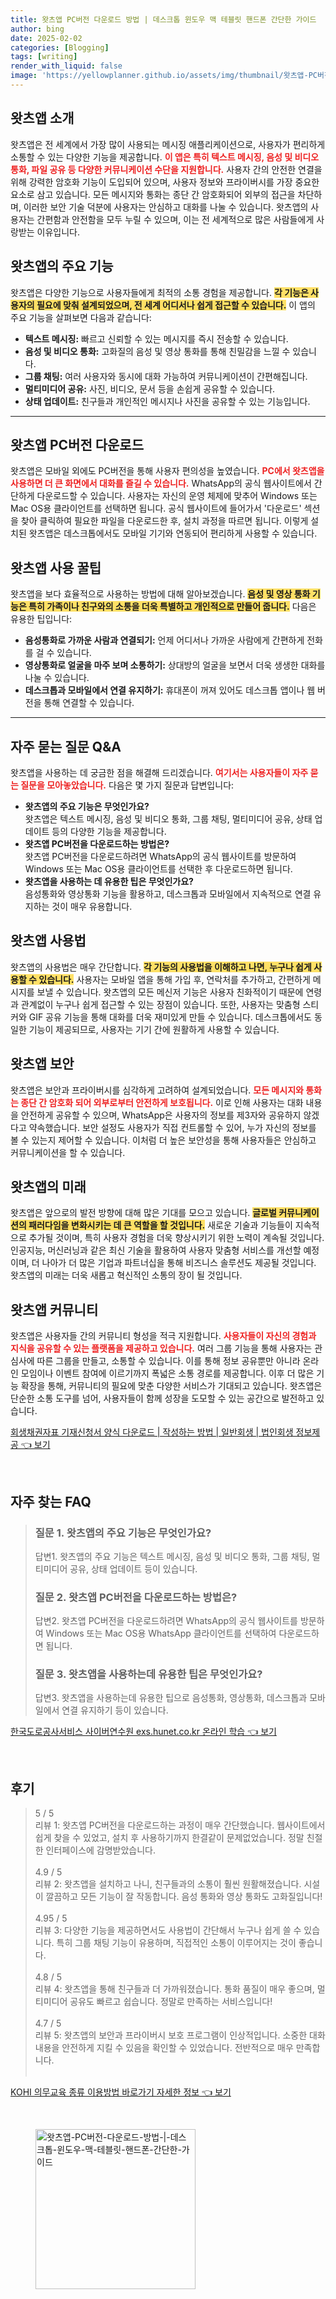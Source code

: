 ```yaml
---
title: 왓츠앱 PC버전 다운로드 방법 | 데스크톱 윈도우 맥 테블릿 핸드폰 간단한 가이드
author: bing
date: 2025-02-02
categories: [Blogging]
tags: [writing]
render_with_liquid: false
image: 'https://yellowplanner.github.io/assets/img/thumbnail/왓츠앱-PC버전-다운로드-방법-|-데스크톱-윈도우-맥-테블릿-핸드폰-간단한-가이드.webp'
---
```



<h2 id='왓츠앱_소개'>왓츠앱 소개</h2>

<p>왓츠앱은 전 세계에서 가장 많이 사용되는 메시징 애플리케이션으로, 사용자가 편리하게 소통할 수 있는 다양한 기능을 제공합니다. <b><span style="color: #ee2323;">이 앱은 특히 텍스트 메시징, 음성 및 비디오 통화, 파일 공유 등 다양한 커뮤니케이션 수단을 지원합니다.</span></b> 사용자 간의 안전한 연결을 위해 강력한 암호화 기능이 도입되어 있으며, 사용자 정보와 프라이버시를 가장 중요한 요소로 삼고 있습니다. 모든 메시지와 통화는 종단 간 암호화되어 외부의 접근을 차단하며, 이러한 보안 기술 덕분에 사용자는 안심하고 대화를 나눌 수 있습니다. 왓츠앱의 사용자는 간편함과 안전함을 모두 누릴 수 있으며, 이는 전 세계적으로 많은 사람들에게 사랑받는 이유입니다.</p>

<h2 id='왓츠앱_기능'>왓츠앱의 주요 기능</h2>

<p>왓츠앱은 다양한 기능으로 사용자들에게 최적의 소통 경험을 제공합니다. <b><span style="background-color: #ffe066;">각 기능은 사용자의 필요에 맞춰 설계되었으며, 전 세계 어디서나 쉽게 접근할 수 있습니다.</span></b> 이 앱의 주요 기능을 살펴보면 다음과 같습니다:</p>

<ul>
    <li><b>텍스트 메시징:</b> 빠르고 신뢰할 수 있는 메시지를 즉시 전송할 수 있습니다.</li>
    <li><b>음성 및 비디오 통화:</b> 고화질의 음성 및 영상 통화를 통해 친밀감을 느낄 수 있습니다.</li>
    <li><b>그룹 채팅:</b> 여러 사용자와 동시에 대화 가능하여 커뮤니케이션이 간편해집니다.</li>
    <li><b>멀티미디어 공유:</b> 사진, 비디오, 문서 등을 손쉽게 공유할 수 있습니다.</li>
    <li><b>상태 업데이트:</b> 친구들과 개인적인 메시지나 사진을 공유할 수 있는 기능입니다.</li>
</ul>

<hr />

<h2 id='왓츠앱_PC_다운로드'>왓츠앱 PC버전 다운로드</h2>

<p>왓츠앱은 모바일 외에도 PC버전을 통해 사용자 편의성을 높였습니다. <b><span style="color: #ee2323;">PC에서 왓츠앱을 사용하면 더 큰 화면에서 대화를 즐길 수 있습니다.</span></b> WhatsApp의 공식 웹사이트에서 간단하게 다운로드할 수 있습니다. 사용자는 자신의 운영 체제에 맞추어 Windows 또는 Mac OS용 클라이언트를 선택하면 됩니다. 공식 웹사이트에 들어가서 '다운로드' 섹션을 찾아 클릭하여 필요한 파일을 다운로드한 후, 설치 과정을 따르면 됩니다. 이렇게 설치된 왓츠앱은 데스크톱에서도 모바일 기기와 연동되어 편리하게 사용할 수 있습니다.</p>

<h2 id='왓츠앱_사용_팁'>왓츠앱 사용 꿀팁</h2>

<p>왓츠앱을 보다 효율적으로 사용하는 방법에 대해 알아보겠습니다. <b><span style="background-color: #ffe066;">음성 및 영상 통화 기능은 특히 가족이나 친구와의 소통을 더욱 특별하고 개인적으로 만들어 줍니다.</span></b> 다음은 유용한 팁입니다:</p>

<ul>
    <li><b>음성통화로 가까운 사람과 연결되기:</b> 언제 어디서나 가까운 사람에게 간편하게 전화를 걸 수 있습니다.</li>
    <li><b>영상통화로 얼굴을 마주 보며 소통하기:</b> 상대방의 얼굴을 보면서 더욱 생생한 대화를 나눌 수 있습니다.</li>
    <li><b>데스크톱과 모바일에서 연결 유지하기:</b> 휴대폰이 꺼져 있어도 데스크톱 앱이나 웹 버전을 통해 연결할 수 있습니다.</li>
</ul>

<hr />

<h2 id='자주_묻는_질문'>자주 묻는 질문 Q&A</h2>

<p>왓츠앱을 사용하는 데 궁금한 점을 해결해 드리겠습니다. <b><span style="color: #ee2323;">여기서는 사용자들이 자주 묻는 질문을 모아놓았습니다.</span></b> 다음은 몇 가지 질문과 답변입니다:</p>

<ul>
    <li><b>왓츠앱의 주요 기능은 무엇인가요?</b><br>왓츠앱은 텍스트 메시징, 음성 및 비디오 통화, 그룹 채팅, 멀티미디어 공유, 상태 업데이트 등의 다양한 기능을 제공합니다.</li>
    <li><b>왓츠앱 PC버전을 다운로드하는 방법은?</b><br>왓츠앱 PC버전을 다운로드하려면 WhatsApp의 공식 웹사이트를 방문하여 Windows 또는 Mac OS용 클라이언트를 선택한 후 다운로드하면 됩니다.</li>
    <li><b>왓츠앱을 사용하는 데 유용한 팁은 무엇인가요?</b><br>음성통화와 영상통화 기능을 활용하고, 데스크톱과 모바일에서 지속적으로 연결 유지하는 것이 매우 유용합니다.</li>
</ul>

<h2 id='왓츠앱_사용법'>왓츠앱 사용법</h2>

<p>왓츠앱의 사용법은 매우 간단합니다. <b><span style="background-color: #ffe066;">각 기능의 사용법을 이해하고 나면, 누구나 쉽게 사용할 수 있습니다.</span></b> 사용자는 모바일 앱을 통해 가입 후, 연락처를 추가하고, 간편하게 메시지를 보낼 수 있습니다. 왓츠앱의 모든 메신저 기능은 사용자 친화적이기 때문에 연령과 관계없이 누구나 쉽게 접근할 수 있는 장점이 있습니다. 또한, 사용자는 맞춤형 스티커와 GIF 공유 기능을 통해 대화를 더욱 재미있게 만들 수 있습니다. 데스크톱에서도 동일한 기능이 제공되므로, 사용자는 기기 간에 원활하게 사용할 수 있습니다.</p>

<h2 id='왓츠앱_보안'>왓츠앱 보안</h2>

<p>왓츠앱은 보안과 프라이버시를 심각하게 고려하여 설계되었습니다. <b><span style="color: #ee2323;">모든 메시지와 통화는 종단 간 암호화 되어 외부로부터 안전하게 보호됩니다.</span></b> 이로 인해 사용자는 대화 내용을 안전하게 공유할 수 있으며, WhatsApp은 사용자의 정보를 제3자와 공유하지 않겠다고 약속했습니다. 보안 설정도 사용자가 직접 컨트롤할 수 있어, 누가 자신의 정보를 볼 수 있는지 제어할 수 있습니다. 이처럼 더 높은 보안성을 통해 사용자들은 안심하고 커뮤니케이션을 할 수 있습니다.</p>

<h2 id='왓츠앱_미래'>왓츠앱의 미래</h2>

<p>왓츠앱은 앞으로의 발전 방향에 대해 많은 기대를 모으고 있습니다. <b><span style="background-color: #ffe066;">글로벌 커뮤니케이션의 패러다임을 변화시키는 데 큰 역할을 할 것입니다.</span></b> 새로운 기술과 기능들이 지속적으로 추가될 것이며, 특히 사용자 경험을 더욱 향상시키기 위한 노력이 계속될 것입니다. 인공지능, 머신러닝과 같은 최신 기술을 활용하여 사용자 맞춤형 서비스를 개선할 예정이며, 더 나아가 더 많은 기업과 파트너십을 통해 비즈니스 솔루션도 제공될 것입니다. 왓츠앱의 미래는 더욱 새롭고 혁신적인 소통의 장이 될 것입니다.</p>

<h2 id='왓츠앱_커뮤니티'>왓츠앱 커뮤니티</h2>

<p>왓츠앱은 사용자들 간의 커뮤니티 형성을 적극 지원합니다. <b><span style="color: #ee2323;">사용자들이 자신의 경험과 지식을 공유할 수 있는 플랫폼을 제공하고 있습니다.</span></b> 여러 그룹 기능을 통해 사용자는 관심사에 따른 그룹을 만들고, 소통할 수 있습니다. 이를 통해 정보 공유뿐만 아니라 온라인 모임이나 이벤트 참여에 이르기까지 폭넓은 소통 경로를 제공합니다. 이후 더 많은 기능 확장을 통해, 커뮤니티의 필요에 맞춘 다양한 서비스가 기대되고 있습니다. 왓츠앱은 단순한 소통 도구를 넘어, 사용자들이 함께 성장을 도모할 수 있는 공간으로 발전하고 있습니다.</p>


<p><a class="click-button" title="회생채권자표 기재신청서 양식 다운로드 | 작성하는 방법 | 일반회생 | 법인회생 정보제공" href="https://yellowplanner.github.io/posts/%ED%9A%8C%EC%83%9D%EC%B1%84%EA%B6%8C%EC%9E%90%ED%91%9C-%EA%B8%B0%EC%9E%AC%EC%8B%A0%EC%B2%AD%EC%84%9C-%EC%96%91%EC%8B%9D-%EB%8B%A4%EC%9A%B4%EB%A1%9C%EB%93%9C-%EC%9E%91%EC%84%B1%ED%95%98%EB%8A%94-%EB%B0%A9%EB%B2%95-%EC%9D%BC%EB%B0%98%ED%9A%8C%EC%83%9D-%EB%B2%95%EC%9D%B8%ED%9A%8C%EC%83%9D-%EC%A0%95%EB%B3%B4%EC%A0%9C%EA%B3%B5/" rel="dofollow">회생채권자표 기재신청서 양식 다운로드 | 작성하는 방법 | 일반회생 | 법인회생 정보제공 👈 보기</a></p><br>
<h2 id='자주_찾는_FAQ'>자주 찾는 FAQ</h2>
<div itemscope="" itemtype="https://schema.org/FAQPage"> 
<blockquote> 
<div itemscope="" itemprop="mainEntity" itemtype="https://schema.org/Question"> 
<h3 itemprop="name">질문 1. 왓츠앱의 주요 기능은 무엇인가요?</h3> 
<div itemscope="" itemprop="acceptedAnswer" itemtype="https://schema.org/Answer"> 
<span itemprop="text"> 
<p>답변1. 왓츠앱의 주요 기능은 텍스트 메시징, 음성 및 비디오 통화, 그룹 채팅, 멀티미디어 공유, 상태 업데이트 등이 있습니다.</p> 
</span> 
</div> 
</div> 

<div itemscope="" itemprop="mainEntity" itemtype="https://schema.org/Question"> 
<h3 itemprop="name">질문 2. 왓츠앱 PC버전을 다운로드하는 방법은?</h3> 
<div itemscope="" itemprop="acceptedAnswer" itemtype="https://schema.org/Answer"> 
<span itemprop="text"> 
<p>답변2. 왓츠앱 PC버전을 다운로드하려면 WhatsApp의 공식 웹사이트를 방문하여 Windows 또는 Mac OS용 WhatsApp 클라이언트를 선택하여 다운로드하면 됩니다.</p> 
</span> 
</div> 
</div> 

<div itemscope="" itemprop="mainEntity" itemtype="https://schema.org/Question"> 
<h3 itemprop="name">질문 3. 왓츠앱을 사용하는데 유용한 팁은 무엇인가요?</h3> 
<div itemscope="" itemprop="acceptedAnswer" itemtype="https://schema.org/Answer"> 
<span itemprop="text"> 
<p>답변3. 왓츠앱을 사용하는데 유용한 팁으로 음성통화, 영상통화, 데스크톱과 모바일에서 연결 유지하기 등이 있습니다.</p> 
</span> 
</div> 
</div> 
</blockquote> 
</div>
<p><a class="click-button" title="한국도로공사서비스 사이버연수원 exs.hunet.co.kr 온라인 학습" href="https://yellowplanner.github.io/posts/%ED%95%9C%EA%B5%AD%EB%8F%84%EB%A1%9C%EA%B3%B5%EC%82%AC%EC%84%9C%EB%B9%84%EC%8A%A4-%EC%82%AC%EC%9D%B4%EB%B2%84%EC%97%B0%EC%88%98%EC%9B%90-exs.hunet.co.kr-%EC%98%A8%EB%9D%BC%EC%9D%B8-%ED%95%99%EC%8A%B5/" rel="dofollow">한국도로공사서비스 사이버연수원 exs.hunet.co.kr 온라인 학습 👈 보기</a></p><br>
<h2 id='후기'>후기</h2>
<div itemscope itemtype="https://schema.org/Product">
  <blockquote>
  <div itemprop="review" itemscope itemtype="https://schema.org/Review">
      <div itemprop="reviewRating" itemscope itemtype="https://schema.org/Rating"> <span itemprop="ratingValue">5</span> / <span itemprop="bestRating">5</span> </div>
      <span itemprop="reviewBody">리뷰 1: 왓츠앱 PC버전을 다운로드하는 과정이 매우 간단했습니다. 웹사이트에서 쉽게 찾을 수 있었고, 설치 후 사용하기까지 한결같이 문제없었습니다. 정말 친절한 인터페이스에 감명받았습니다.</span>
  </div>
  <br>
  <div itemprop="review" itemscope itemtype="https://schema.org/Review">
      <div itemprop="reviewRating" itemscope itemtype="https://schema.org/Rating"> <span itemprop="ratingValue">4.9</span> / <span itemprop="bestRating">5</span> </div>
      <span itemprop="reviewBody">리뷰 2: 왓츠앱을 설치하고 나니, 친구들과의 소통이 훨씬 원활해졌습니다. 시설이 깔끔하고 모든 기능이 잘 작동합니다. 음성 통화와 영상 통화도 고화질입니다!</span>
  </div>
  <br>
  <div itemprop="review" itemscope itemtype="https://schema.org/Review">
      <div itemprop="reviewRating" itemscope itemtype="https://schema.org/Rating"> <span itemprop="ratingValue">4.95</span> / <span itemprop="bestRating">5</span> </div>
      <span itemprop="reviewBody">리뷰 3: 다양한 기능을 제공하면서도 사용법이 간단해서 누구나 쉽게 쓸 수 있습니다. 특히 그룹 채팅 기능이 유용하며, 직접적인 소통이 이루어지는 것이 좋습니다.</span>
  </div>
  <br>
  <div itemprop="review" itemscope itemtype="https://schema.org/Review">
      <div itemprop="reviewRating" itemscope itemtype="https://schema.org/Rating"> <span itemprop="ratingValue">4.8</span> / <span itemprop="bestRating">5</span> </div>
      <span itemprop="reviewBody">리뷰 4: 왓츠앱을 통해 친구들과 더 가까워졌습니다. 통화 품질이 매우 좋으며, 멀티미디어 공유도 빠르고 쉽습니다. 정말로 만족하는 서비스입니다!</span>
  </div>
  <br>
  <div itemprop="review" itemscope itemtype="https://schema.org/Review">
      <div itemprop="reviewRating" itemscope itemtype="https://schema.org/Rating"> <span itemprop="ratingValue">4.7</span> / <span itemprop="bestRating">5</span> </div>
      <span itemprop="reviewBody">리뷰 5: 왓츠앱의 보안과 프라이버시 보호 프로그램이 인상적입니다. 소중한 대화 내용을 안전하게 지킬 수 있음을 확인할 수 있었습니다. 전반적으로 매우 만족합니다.</span>
  </div>
  <br>
  </blockquote>
</div>
<p><a class="click-button" title="KOHI 의무교육 종류 이용방법 바로가기 자세한 정보" href="https://yellowplanner.github.io/posts/KOHI-%EC%9D%98%EB%AC%B4%EA%B5%90%EC%9C%A1-%EC%A2%85%EB%A5%98-%EC%9D%B4%EC%9A%A9%EB%B0%A9%EB%B2%95-%EB%B0%94%EB%A1%9C%EA%B0%80%EA%B8%B0-%EC%9E%90%EC%84%B8%ED%95%9C-%EC%A0%95%EB%B3%B4/" rel="dofollow">KOHI 의무교육 종류 이용방법 바로가기 자세한 정보 👈 보기</a></p><br>
<figure class="image"><img src="https://yellowplanner.github.io/assets/img/thumbnail/왓츠앱-PC버전-다운로드-방법-|-데스크톱-윈도우-맥-테블릿-핸드폰-간단한-가이드.webp" alt="왓츠앱-PC버전-다운로드-방법-|-데스크톱-윈도우-맥-테블릿-핸드폰-간단한-가이드" width="256" height="256"></figure>